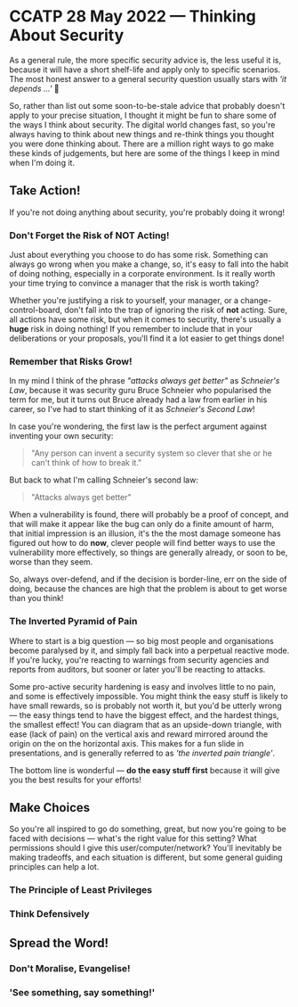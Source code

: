# CCATP 28 May 2022 — Thinking About Security

As a general rule, the more specific security advice is, the less useful it is, because it will have a short shelf-life and apply only to specific scenarios. The most honest answer to a general security question usually stars with *'it depends …'* 🙂

So, rather than list out some soon-to-be-stale advice that probably doesn't apply to your precise situation, I thought it might be fun to share some of the ways I think about security. The digital world changes fast, so you're always having to think about new things and re-think things you thought you were done thinking about. There are a million right ways to go make these kinds of judgements, but here are some of the things I keep in mind when I'm doing it.

## Take Action!

If you're not doing anything about security, you're probably doing it wrong!

### Don't Forget the Risk of NOT Acting!

Just about everything you choose to do has some risk. Something can always go wrong when you make a change, so, it's easy to fall into the habit of doing nothing, especially in a corporate environment. Is it really worth your time trying to convince a manager that the risk is worth taking?

Whether you're justifying a risk to yourself, your manager, or a change-control-board, don't fall into the trap of ignoring the risk of **not** acting. Sure, all actions have some risk, but when it comes to security, there's usually a **huge** risk in doing nothing! If you remember to include that in your deliberations or your proposals, you'll find it a lot easier to get things done!

### Remember that Risks Grow!

In my mind I think of the phrase *"attacks always get better"* as *Schneier's Law*, because it was security guru Bruce Schneier who popularised the term for me, but it turns out Bruce already had a law from earlier in his career, so I've had to start thinking of it as *Schneier's Second Law*!

In case you're wondering, the first law is the perfect argument against inventing your own security:

> "Any person can invent a security system so clever that she or he can't think of how to break it."

But back to what I'm calling Schneier's second law:

> "Attacks always get better"

When a vulnerability is found, there will probably be a proof of concept, and that will make it appear like the bug can only do a finite amount of harm, that initial impression is an illusion, it's the the most damage someone has figured out how to do **now**, clever people will find better ways to use the vulnerability more effectively, so things are generally already, or soon to be, worse than they seem.

So, always over-defend, and if the decision is border-line, err on the side of doing, because the chances are high that the problem is about to get worse than you think!

### The Inverted Pyramid of Pain

Where to start is a big question — so big most people and organisations become paralysed by it, and simply fall back into a perpetual reactive mode. If you're lucky, you're reacting to warnings from security agencies and reports from auditors, but sooner or later you'll be reacting to attacks.

Some pro-active security hardening is easy and involves little to no pain, and some is effectively impossible. You might think the easy stuff is likely to have small rewards, so is probably not worth it, but you'd be utterly wrong — the easy things tend to have the biggest effect, and the hardest things, the smallest effect! You can diagram that as an upside-down triangle, with ease (lack of pain) on the vertical axis and reward mirrored around the origin on the on the horizontal axis. This makes for a fun slide in presentations, and is generally referred to as *'the inverted pain triangle'*.

The bottom line is wonderful — **do the easy stuff first** because it will give you the best results for your efforts!

## Make Choices

So you're all inspired to go do something, great, but now you're going to be faced with decisions — what's the right value for this setting? What permissions should I give this user/computer/network? You'll inevitably be making tradeoffs, and each situation is different, but some general guiding principles can help a lot.

### The Principle of Least Privileges

### Think Defensively

## Spread the Word!

### Don't Moralise, Evangelise!

### 'See something, say something!'